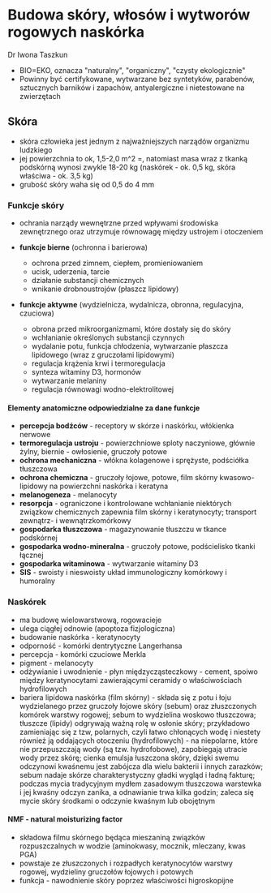 # Budowa skóry, włosów i wytworów rogowych naskórka

Dr Iwona Taszkun



- BIO=EKO, oznacza "naturalny", "organiczny", "czysty ekologicznie"
- Powinny być certifykowane, wytwarzane bez syntetyków, parabenów, sztucznych barników i zapachów, antyalergiczne i nietestowane na zwierzętach

## Skóra
- skóra człowieka jest jednym z najważniejszych narządów organizmu ludzkiego
- jej powierzchnia to ok, 1,5-2,0 m^2 =, natomiast masa wraz z tkanką podskórną wynosi zwykle 18-20 kg (naskórek - ok. 0,5 kg, skóra właściwa - ok. 3,5 kg)
- grubość skóry waha się od 0,5 do 4 mm

### Funkcje skóry
- ochrania narządy wewnętrzne przed wpływami środowiska zewnętrznego oraz utrzymuje równowagę między ustrojem i otoczeniem

- **funkcje bierne** (ochronna i barierowa)
	- ochrona przed zimnem, ciepłem, promieniowaniem
	- ucisk, uderzenia, tarcie
	- działanie substancji chemicznych
	- wnikanie drobnoustrojów (płaszcz lipidowy)
- **funkcje aktywne** (wydzielnicza, wydalnicza, obronna, regulacyjna, czuciowa)
	- obrona przed mikroorganizmami, które dostały się do skóry
	- wchłanianie określonych substancji czynnych
	- wydalanie potu, funkcja chłodzenia, wytwarzanie płaszcza lipidowego (wraz z gruczołami lipidowymi)
	- regulacja krążenia krwi i termoregulacja
	- synteza witaminy D3, hormonów
	- wytwarzanie melaniny
	- regulacja równowagi wodno-elektrolitowej

#### Elementy anatomiczne odpowiedzialne za dane funkcje

- **percepcja bodźców** - receptory w skórze i naskórku, włókienka nerwowe
- **termoregulacja ustroju** - powierzchniowe sploty naczyniowe, głównie żylny, biernie - owłosienie, gruczoły potowe
- **ochrona mechaniczna** - włókna kolagenowe i sprężyste, podściółka tłuszczowa
- **ochrona chemiczna** - gruczoły łojowe, potowe, film skórny kwasowo-lipidowy na powierzchni naskórka i keratyna
- **melanogeneza** - melanocyty
- **resorpcja** - ograniczone i kontrolowane wchłanianie niektórych związkow chemicznych zapewnia film skórny i keratynocyty; transport zewnątrz- i wewnątrzkomórkowy
- **gospodarka tłuszczowa** - magazynowanie tłuszczu w tkance podskórnej
- **gospodarka wodno-mineralna** - gruczoły potowe, podścielisko tkanki łącznej
- **gospodarka witaminowa** - wytwarzanie witaminy D3
- **SIS** - swoisty i nieswoisty układ immunologiczny komórkowy i humoralny

### Naskórek
- ma budowę wielowarstwową, rogowacieje
- ulega ciągłej odnowie (apoptoza fizjologiczna)
- budowanie naskórka - keratynocyty
- odporność - komórki dentrytyczne Langerhansa
- percepcja - komórki czuciowe Merkla
- pigment - melanocyty
- odżywianie i uwodnienie - płyn międzycząsteczkowy - cement, spoiwo między keratynocytami zawierającymi ceramidy o właściwościach hydrofilowych
- bariera lipidowa naskórka (film skórny) - składa się z potu i łoju wydzielanego przez gruczoły łojowe skóry (sebum) oraz złuszczonych komórek warstwy rogowej; sebum to wydzielina woskowo tłuszczowa; tłuszcze (lipidy) odgrywają ważną rolę w osłonie skóry; przykładowo zamieniając się z tzw, polarnych, czyli łatwo chłonących wodę i niestety również ją oddających otoczeniu (hydrofilowych) - na niepolarne, które nie przepuszczają wody (są tzw. hydrofobowe), zapobiegają utracie wody przez skórę; cienka emulsja łuszczona skóry, dzięki swemu odczynowi kwaśnemu jest zabójcza dla wielu bakterii i innych zarazków; sebum nadaje skórze charakterystyczny gładki wygląd i ładną fakturę; podczas mycia tradycyjnym mydłem zasadowym tłuszczowa warstewka i jej kwaśny odczyn zanika, a odnawianie trwa kilka godzin; zaleca się mycie skóry środkami o odczynie kwaśnym lub obojętnym

#### NMF - natural moisturizing factor
- składowa filmu skórnego będąca mieszaniną związków rozpuszczalnych w wodzie (aminokwasy, mocznik, mleczany, kwas PGA)
- powstaje ze złuszczonych i rozpadłych keratynocytów warstwy rogowej, wydzieliny gruczołów łojowych i potowych
- funkcja - nawodnienie skóry poprzez właściwości higroskopijne